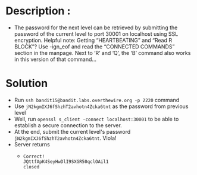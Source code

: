 # Description :
* The password for the next level can be retrieved by submitting the password of the current level to port 30001 on localhost using SSL encryption. 
  Helpful note: Getting “HEARTBEATING” and “Read R BLOCK”? Use -ign_eof and read the “CONNECTED COMMANDS” section in the manpage. 
  Next to ‘R’ and ‘Q’, the ‘B’ command also works in this version of that command…

# Solution

* Run `ssh bandit15@bandit.labs.overthewire.org -p 2220` command
* Use `jN2kgmIXJ6fShzhT2avhotn4Zcka6tnt` as the password from previous level
* Well, run `openssl s_client -connect localhost:30001` to be able to establish a secure connection to the server.
* At the end, submit the current level's password `jN2kgmIXJ6fShzhT2avhotn4Zcka6tnt`. Viola!
* Server returns 
  * ```
    Correct!
    JQttfApK4SeyHwDlI9SXGR50qclOAil1
    closed
    ```
